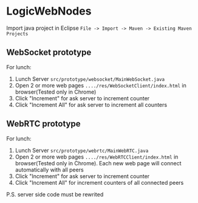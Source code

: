 # LogicWebNodes
Import java project in Eclipse
`File -> Import -> Maven -> Existing Maven Projects`


## WebSocket prototype
For lunch:
1. Lunch Server `src/prototype/websocket/MainWebSocket.java`
2. Open 2 or more web pages `..../res/WebSocketClient/index.html` in browser(Tested only in Chrome)
3. Click "Increment" for ask server to increment counter
4. Click "Increment All" for ask server to increment all counters

## WebRTC prototype
For lunch:
1. Lunch Server `src/prototype/webrtc/MainWebRTC.java`
2. Open 2 or more web pages `..../res/WebRTCClient/index.html` in browser(Tested only in Chrome).
  Each new web page will connect automatically with all peers
3. Click "Increment" for ask server to increment counter
4. Click "Increment All" for increment counters of all connected peers 

P.S. server side code must be rewrited
